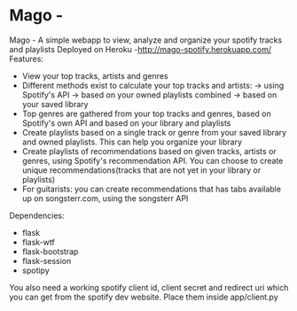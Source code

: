 # Mago - 

Mago - A simple webapp to view, analyze and organize your spotify tracks and playlists
Deployed on Heroku -http://mago-spotify.herokuapp.com/
Features:
  - View your top tracks, artists and genres
  - Different methods exist to calculate your top tracks and artists:
    -> using Spotify's API
    -> based on your owned playlists combined
    -> based on your saved library
  - Top genres are gathered from your top tracks and genres, based on Spotify's own API and based on
    your library and playlists
  - Create playlists based on a single track or genre from your saved library and owned playlists. This can
    help you organize your library
  - Create playlists of recommendations based on given tracks, artists or genres, using Spotify's recommendation API. 
    You can choose to create unique recommendations(tracks that are not yet in your library or playlists)
  - For guitarists: you can create recommendations that has tabs available up on songsterr.com, using the songsterr API
  
Dependencies:
- flask
- flask-wtf
- flask-bootstrap
- flask-session
- spotipy

You also need a working spotify client id, client secret and redirect uri which you can get from the spotify dev website.
Place them inside app/client.py
